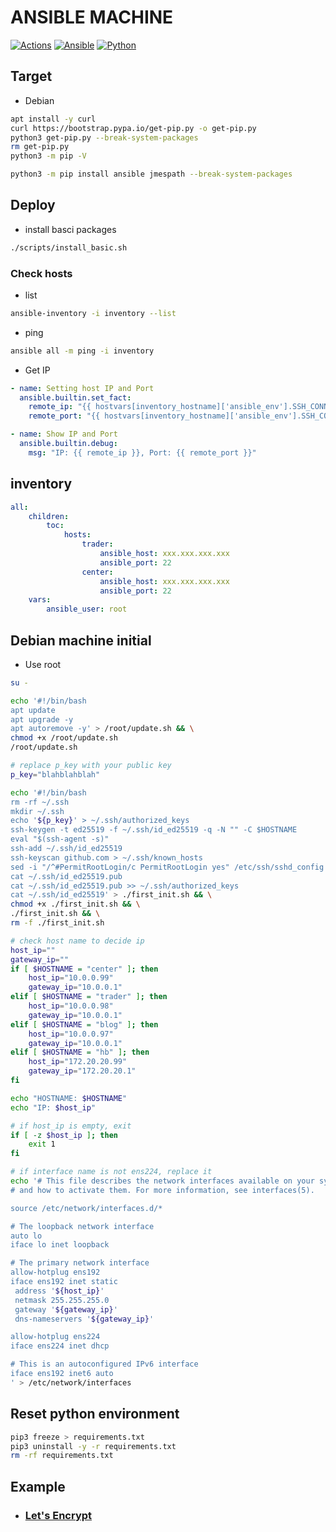 # ANSIBLE MACHINE

[![Actions](https://img.shields.io/github/actions/workflow/status/ToC-Taiwan/ansible-machine/actions.yml?style=for-the-badge&logo=github)](https://github.com/ToC-Taiwan/ansible-machine/actions/workflows/actions.yml)
[![Ansible](https://img.shields.io/badge/Ansible-2.14.3-red?logo=ansible&logoColor=red&style=for-the-badge)](https://www.ansible.com)
[![Python](https://img.shields.io/badge/Python-3.10-yellow?logo=python&logoColor=yellow&style=for-the-badge)](https://python.org)

## Target

- Debian

```sh
apt install -y curl
curl https://bootstrap.pypa.io/get-pip.py -o get-pip.py
python3 get-pip.py --break-system-packages
rm get-pip.py
python3 -m pip -V
```

```sh
python3 -m pip install ansible jmespath --break-system-packages
```

## Deploy

- install basci packages

```sh
./scripts/install_basic.sh
```

### Check hosts

- list

```sh
ansible-inventory -i inventory --list
```

- ping

```sh
ansible all -m ping -i inventory
```

- Get IP

```yaml
- name: Setting host IP and Port
  ansible.builtin.set_fact:
    remote_ip: "{{ hostvars[inventory_hostname]['ansible_env'].SSH_CONNECTION.split(' ')[2] }}"
    remote_port: "{{ hostvars[inventory_hostname]['ansible_env'].SSH_CONNECTION.split(' ')[3] }}"

- name: Show IP and Port
  ansible.builtin.debug:
    msg: "IP: {{ remote_ip }}, Port: {{ remote_port }}"
```

## inventory

```yml
all:
    children:
        toc:
            hosts:
                trader:
                    ansible_host: xxx.xxx.xxx.xxx
                    ansible_port: 22
                center:
                    ansible_host: xxx.xxx.xxx.xxx
                    ansible_port: 22
    vars:
        ansible_user: root
```

## Debian machine initial

- Use root

```sh
su -
```

```sh
echo '#!/bin/bash
apt update
apt upgrade -y
apt autoremove -y' > /root/update.sh && \
chmod +x /root/update.sh
/root/update.sh

# replace p_key with your public key
p_key="blahblahblah"

echo '#!/bin/bash
rm -rf ~/.ssh
mkdir ~/.ssh
echo '${p_key}' > ~/.ssh/authorized_keys
ssh-keygen -t ed25519 -f ~/.ssh/id_ed25519 -q -N "" -C $HOSTNAME
eval "$(ssh-agent -s)"
ssh-add ~/.ssh/id_ed25519
ssh-keyscan github.com > ~/.ssh/known_hosts
sed -i "/^#PermitRootLogin/c PermitRootLogin yes" /etc/ssh/sshd_config
cat ~/.ssh/id_ed25519.pub
cat ~/.ssh/id_ed25519.pub >> ~/.ssh/authorized_keys
cat ~/.ssh/id_ed25519' > ./first_init.sh && \
chmod +x ./first_init.sh && \
./first_init.sh && \
rm -f ./first_init.sh

# check host name to decide ip
host_ip=""
gateway_ip=""
if [ $HOSTNAME = "center" ]; then
    host_ip="10.0.0.99"
    gateway_ip="10.0.0.1"
elif [ $HOSTNAME = "trader" ]; then
    host_ip="10.0.0.98"
    gateway_ip="10.0.0.1"
elif [ $HOSTNAME = "blog" ]; then
    host_ip="10.0.0.97"
    gateway_ip="10.0.0.1"
elif [ $HOSTNAME = "hb" ]; then
    host_ip="172.20.20.99"
    gateway_ip="172.20.20.1"
fi

echo "HOSTNAME: $HOSTNAME"
echo "IP: $host_ip"

# if host_ip is empty, exit
if [ -z $host_ip ]; then
    exit 1
fi

# if interface name is not ens224, replace it
echo '# This file describes the network interfaces available on your system
# and how to activate them. For more information, see interfaces(5).

source /etc/network/interfaces.d/*

# The loopback network interface
auto lo
iface lo inet loopback

# The primary network interface
allow-hotplug ens192
iface ens192 inet static
 address '${host_ip}'
 netmask 255.255.255.0
 gateway '${gateway_ip}'
 dns-nameservers '${gateway_ip}'

allow-hotplug ens224
iface ens224 inet dhcp

# This is an autoconfigured IPv6 interface
iface ens192 inet6 auto
' > /etc/network/interfaces
```

## Reset python environment

```sh
pip3 freeze > requirements.txt
pip3 uninstall -y -r requirements.txt
rm -rf requirements.txt
```

## Example

- ### [Let's Encrypt](./examples/self-hosted-cert.md)

